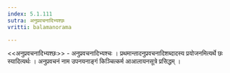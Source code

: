 ```yaml
---
index: 5.1.111
sutra: अनुप्रवचनादिभ्यश्छः
vritti: balamanorama

---
```

<<अनुप्रवचनादिभ्यश्छः>> - अनुप्रवचनादिभ्यश्चः । प्रथमान्तादनुप्रवचनादिशब्दादस्य प्रयोजनमित्यर्थे छः स्यादित्यर्थः । अनुप्रवचनं नाम उपनयनाङ्गं किञ्चित्कर्म आआलायनसूत्रे प्रसिद्धम् ।